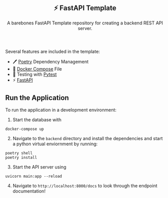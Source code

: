 <h1 style="text-align:center"> </h1>
<header>
  <h2 align="center">⚡ FastAPI Template</h3>
  <p align="center">
    A barebones FastAPI Template repository for creating a backend REST API server.
  </p>
</header>

Several features are included in the template:
- 🖊️ [Poetry](https://python-poetry.org/docs/master/) Dependency Management 
- 🐋 [Docker Compose](https://docs.docker.com/compose/) File
- 🧪 Testing with [Pytest](https://docs.pytest.org/en/6.2.x/) 
- ⚡ [FastAPI](https://fastapi.tiangolo.com/) 

## Run the Application
To run the application in a development environment:
1. Start the database with 
```
docker-compose up
```
2. Navigate to the `backend` directory and install the dependencies and start a python virtual enviornment by running:
```
poetry shell
poetry install
```

3. Start the API server using 
```
uvicorn main:app --reload
```

4. Navigate to `http://localhost:8000/docs` to look through the endpoint documentation!




